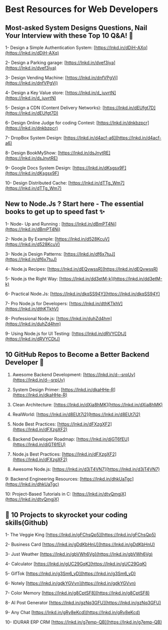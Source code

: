 # Best Resources for Web Developers

## Most-asked System Designs Questions, Nail Your Interview with these Top 10 Q&A! 🚀

1- Design a Simple Authentication System: [https://lnkd.in/dDiH-AXq](https://lnkd.in/dDiH-AXq)  
  
2- Design a Parking garage: [https://lnkd.in/dvef3iya](https://lnkd.in/dvef3iya)  
  
3- Design Vending Machine: [https://lnkd.in/dnfVPgVi](https://lnkd.in/dnfVPgVi)  
  
4- Design a Key Value store: [https://lnkd.in/d_juvrtN](https://lnkd.in/d_juvrtN)  
  
5- Design a CDN (Content Delivery Networks): [https://lnkd.in/dEUfgt7D](https://lnkd.in/dEUfgt7D)  
  
6- Design Online Judge for coding Contest: [https://lnkd.in/dnkbzpcr](https://lnkd.in/dnkbzpcr)  
  
7- DropBox System Design: [https://lnkd.in/d4acf-a6](https://lnkd.in/d4acf-a6)  
  
8- Design BookMyShow: [https://lnkd.in/dsJnytRE](https://lnkd.in/dsJnytRE)  
  
9- Google Docs System Design: [https://lnkd.in/dKsgsx9F](https://lnkd.in/dKsgsx9F)  
  
10- Design Distributed Cache: [https://lnkd.in/dTTg_Wm7](https://lnkd.in/dTTg_Wm7)



## New to Node.Js ? Start here - The essential books to get up to speed fast ✨

  
  
1- Node- Up and Running : [https://lnkd.in/dBmPT4Nj](https://lnkd.in/dBmPT4Nj)  
  
2- Node.js By Example: [https://lnkd.in/d528KcuV](https://lnkd.in/d528KcuV)  
  
3- Node.js Design Patterns: [https://lnkd.in/df6x7tuJ](https://lnkd.in/df6x7tuJ)  
  
4- Node.js Recipes: [https://lnkd.in/dEQvwssR](https://lnkd.in/dEQvwssR)  
  
5- Node.js the Right Way: [https://lnkd.in/dd3etM-k](https://lnkd.in/dd3etM-k)  
  
6- Practical Node.Js: [https://lnkd.in/dkqSS94Y](https://lnkd.in/dkqSS94Y)  
  
7- Pro Node.js for Developers: [https://lnkd.in/dthKTkhV](https://lnkd.in/dthKTkhV)  
  
8- Professional Node.js: [https://lnkd.in/duhZd4hm](https://lnkd.in/duhZd4hm)  
  
9- Using Node.js for UI Testing: [https://lnkd.in/dRVYCDtJ](https://lnkd.in/dRVYCDtJ)  
  
  
  

## 10 GitHub Repos to Become a Better Backend Developer 🚀

  
  
1. Awesome Backend Development: [https://lnkd.in/d--srpUv](https://lnkd.in/d--srpUv)  
  
2. System Design Primer: [https://lnkd.in/dkaHHe-R](https://lnkd.in/dkaHHe-R)  
  
3. Clean Architecture: [https://lnkd.in/dXia8hMK](https://lnkd.in/dXia8hMK)  
  
4. RealWorld: [https://lnkd.in/d8EUt7i2](https://lnkd.in/d8EUt7i2)  
  
5. Node Best Practices: [https://lnkd.in/dFXzgXF2](https://lnkd.in/dFXzgXF2)  
  
6. Backend Developer Roadmap: [https://lnkd.in/djGT6fEU](https://lnkd.in/djGT6fEU)  
  
7. Node.js Best Practices: [https://lnkd.in/dFXzgXF2](https://lnkd.in/dFXzgXF2)  
  
8. Awesome Node.js: [https://lnkd.in/d3jT4VN7](https://lnkd.in/d3jT4VN7)  
  
 9: Backend Engineering Resources: [https://lnkd.in/dhkUaTgc](https://lnkd.in/dhkUaTgc)  
  
10: Project-Based Tutorials in C: [https://lnkd.in/dtvQmgjX](https://lnkd.in/dtvQmgjX)



## 🚀 10 Projects to skyrocket your coding skills(Github)


1- The Veggie King  [https://lnkd.in/gFChsQp5](https://lnkd.in/gFChsQp5)  
  
  
2- Business Card  [https://lnkd.in/gDdKbHnU](https://lnkd.in/gDdKbHnU)  
  
  
3- Just Weather  [https://lnkd.in/gbVWh6Vg](https://lnkd.in/gbVWh6Vg)  
  
  
4- Calculator  [https://lnkd.in/gUC29GqK](https://lnkd.in/gUC29GqK)  
  
  5- GifTok  [https://lnkd.in/g3Sm6_yD](https://lnkd.in/g3Sm6_yD)  
  
  
6- Notely  [https://lnkd.in/gdkYGVvn](https://lnkd.in/gdkYGVvn)  
  
  
7- Color Memory  [https://lnkd.in/g8CptSF8](https://lnkd.in/g8CptSF8)  
  
  
8- AI Post Generator  [https://lnkd.in/gzNq3GFU](https://lnkd.in/gzNq3GFU)  
  
9- Any Chat  [https://lnkd.in/gRy8eKcd](https://lnkd.in/gRy8eKcd)  
  
10- IDURAR ERP CRM  [https://lnkd.in/g7emp-QB](https://lnkd.in/g7emp-QB)

